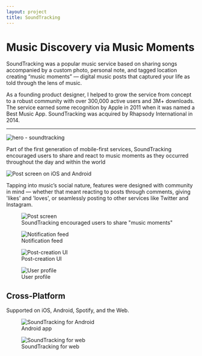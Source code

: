 ```yaml
---
layout: project
title: SoundTracking
---
```


# Music Discovery via Music Moments

SoundTracking was a popular music service based on sharing songs accompanied by a custom photo, personal note, and tagged location creating “music moments” — digital music posts that captured your life as told through the lens of music.

As a founding product designer, I helped to grow the service from concept to a robust community with over 300,000 active users and 3M+ downloads. The service earned some recognition by Apple in 2011 when it was named a Best Music App. SoundTracking was acquired by Rhapsody International in 2014.

---

<img src="{{ site.baseurl }}/images/soundtracking/hero-soundtracking.jpg" alt="hero - soundtracking">

Part of the first generation of mobile-first services, SoundTracking encouraged users to share and react to music moments as they occurred throughout the day and within the world

<img src="{{ site.baseurl }}/images/soundtracking/screen-post-iOS-Android.jpg" alt="Post screen on iOS and Android">

Tapping into music’s social nature, features were designed with community in mind — whether that meant reacting to posts through comments, giving 'likes' and 'loves', or seamlessly posting to other services like Twitter and Instagram.

<figure>
  <img src="{{ site.baseurl }}/images/soundtracking/screen-post.jpg" alt="Post screen">
  <figcaption>SoundTracking encouraged users to share "music moments"</figcaption>
</figure>

<figure>
  <img src="{{ site.baseurl }}/images/soundtracking/screen-notes.jpg" alt="Notification feed">
  <figcaption>Notification feed</figcaption>
</figure>

<figure>
  <img src="{{ site.baseurl }}/images/soundtracking/screen-post-creation.jpg" alt="Post-creation UI">
  <figcaption>Post-creation UI</figcaption>
</figure>

<figure>
  <img src="{{ site.baseurl }}/images/soundtracking/screen-profile.jpg" alt="User profile">
  <figcaption>User profile</figcaption>
</figure>

## Cross-Platform

Supported on iOS, Android, Spotify, and the Web.

<figure>
  <img src="{{ site.baseurl }}/images/soundtracking/soundtracking-for-android.jpg" alt="SoundTracking for Android">
  <figcaption>Android app</figcaption>
</figure>

<figure>
  <img src="{{ site.baseurl }}/images/soundtracking/soundtracking-for-web.jpg" alt="SoundTracking for web">
  <figcaption>SoundTracking for web</figcaption>
</figure>
